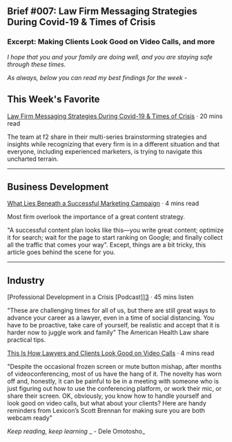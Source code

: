 
## Brief #007: Law Firm Messaging Strategies During Covid-19 & Times of Crisis

### Excerpt: Making Clients Look Good on Video Calls, and more

_I hope that you and your family are doing well, and you are staying safe through these times._

_As always, below you can read my best findings for the week -_

## This Week's Favorite

[Law Firm Messaging Strategies During Covid-19 & Times of Crisis][1] · 20 mins read 

The team at f2 share in their multi-series brainstorming strategies and insights while recognizing that every firm is in a different situation and that everyone, including experienced marketers, is trying to navigate this uncharted terrain.

---- 

## Business Development

[What Lies Beneath a Successful Marketing Campaign][2] · 4 mins read

Most firm overlook the importance of a great content strategy. 

"A successful content plan looks like this—you write great content; optimize it for search; wait for the page to start ranking on Google; and finally collect all the traffic that comes your way". Except, things are a bit tricky, this article goes behind the scene for you.

---- 

## Industry

[Professional Development in a Crisis \[Podcast]][3] · 45 mins listen

"These are challenging times for all of us, but there are still great ways to advance your career as a lawyer, even in a time of social distancing. You have to be proactive, take care of yourself, be realistic and accept that it is harder now to juggle work and family" The American Health Law share practical tips.


[This Is How Lawyers and Clients Look Good on Video Calls][4] · 4 mins read

"Despite the occasional frozen screen or mute button mishap, after months of videoconferencing, most of us have the hang of it. The novelty has worn off and, honestly, it can be painful to be in a meeting with someone who is just figuring out how to use the conferencing platform, or work their mic, or share their screen. OK, obviously, you know how to handle yourself and look good on video calls, but what about your clients? Here are handy reminders from Lexicon’s Scott Brennan for making sure you are both webcam ready"


_Keep reading, keep learning_
\_ - Dele Omotosho\_






[1]:	https://fsquaredmarketing.com/law-firm-messaging-strategies-covid-crisis/
[2]:	https://smallbizclub.com/sales-and-marketing/advertising-and-lead-generation/what-lies-beneath-a-successful-marketing-campaign/
[3]:	https://ahlapodcasts.buzzsprout.com/221709/5676748-professional-development-in-a-crisis
[4]:	https://www.attorneyatwork.com/this-is-how-lawyers-and-clients-look-good-on-video-calls/